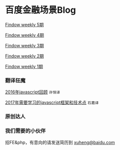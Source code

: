 百度金融场景Blog
=====================
[Findow weekly 5期](https://github.com/Hunt-team/Blog/issues/6)

[Findow weekly 4期](https://github.com/Hunt-team/Blog/issues/5)

[Findow weekly 3期](https://github.com/Hunt-team/Blog/issues/3)

[Findow weekly 2期](https://github.com/Hunt-team/Blog/issues/2)

[Findow weekly 1期](https://github.com/Hunt-team/Blog/issues/1)


### 翻译狂魔
[2016年javascript回顾](http://cnedwan.com/2016/12/21/%E8%AF%91-2016%E5%B9%B4Javascript%E5%9B%9E%E9%A1%BE.html) `许恒译`

[2017年需要学习的javascript框架和技术点](https://github.com/Findow-team/Blog/issues/4) `石嘉译`

### 原创达人

### 我们需要的小伙伴
招FE&php，有意向的请发送简历到 xuheng@baidu.com
